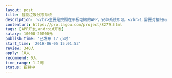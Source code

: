 ```yaml
---                
layout: post       
title: 智能垃圾分拣系统           
description: '</br>主要是按照在平板电脑的APP，安卓系统即可。</br>1.需要对接扫码枪，扫码二维码识别用户信息</br>2.需要对接蓝牙秤，读取数据，然后将数据上传到总后台</br>'     
contenturl: https://pro.lagou.com/project/8279.html      
tags: [APP开发,android开发]            
salary: 10000-20000元          
publish_time: '已发布 17 小时'         
start_time: '2018-06-05 15:01:53'           
review: 340人                   
apply: 10人                   
recommend: 0人                   
time_range: 1-2周              
status: 招募中                  
---                 
```

